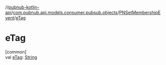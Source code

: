 //[pubnub-kotlin-api](../../../index.md)/[com.pubnub.api.models.consumer.pubsub.objects](../index.md)/[PNSetMembershipEvent](index.md)/[eTag](e-tag.md)

# eTag

[common]\
val [eTag](e-tag.md): [String](https://kotlinlang.org/api/latest/jvm/stdlib/kotlin/-string/index.html)
